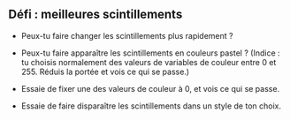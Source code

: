 ## Défi : meilleures scintillements

+ Peux-tu faire changer les scintillements plus rapidement ?

+ Peux-tu faire apparaître les scintillements en couleurs pastel ? (Indice : tu choisis normalement des valeurs de variables de couleur entre 0 et 255. Réduis la portée et vois ce qui se passe.)

- Essaie de fixer une des valeurs de couleur à 0, et vois ce qui se passe.

- Essaie de faire disparaître les scintillements dans un style de ton choix.
